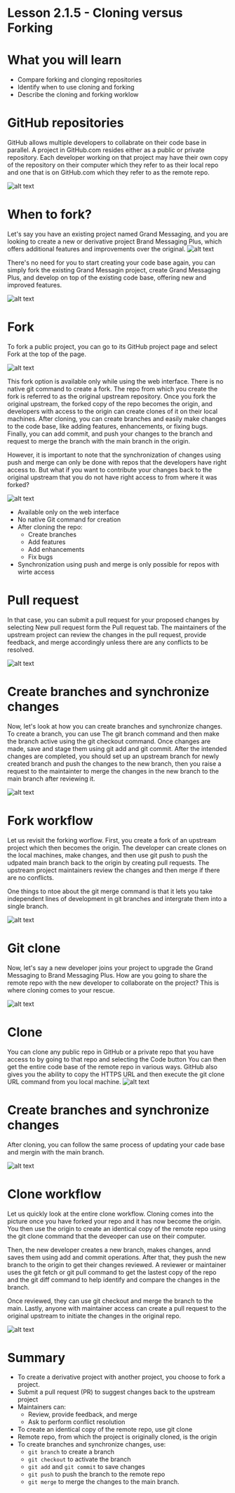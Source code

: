 # Lesson 2.1.5 - Cloning versus Forking

# What you will learn
- Compare forking and clonging repositories
- Identify when to use cloning and forking 
- Describe the cloning and forking worklow

# GitHub repositories

GitHub allows multiple developers to collabrate on their code base in parallel. A project in GitHub.com resides either as a public or private repository. Each developer working on that project may have their own copy of the repository on their computer which they refer to as their local repo and one that is on GitHub.com which they refer to as the remote repo. 

![alt text](image/Lab_2_1_5/1.png)

# When to fork?

Let's say you have an existing project named Grand Messaging,  and you are looking to create a new or derivative project Brand Messaging Plus, which offers additional features and improvements over the original. 
![alt text](image/Lab_2_1_5/2.png)

There's no need for you to start creating your code base again, you can simply fork the existing Grand Messagin project, create Grand Messaging Plus, and develop on top of the existing code base, offering new and improved features. 

![alt text](image/Lab_2_1_5/3.png)

# Fork

To fork a public project, you can go to its GitHub project page and select Fork at the top of the page. 

![alt text](image/Lab_2_1_5/4.png)

This fork option is available only while using the web interface. There is no native git command to create a fork. The repo from which you create the fork is referred to as the original upstream repository. Once you fork the original upstream, the forked copy of the repo becomes the origin, and developers with access to the origin can create clones of it on their local machines. After cloning, you can create branches and easily make changes to the code base, like adding features, enhancements, or fixing bugs. Finally, you can add commit, and push your changes to the branch and request to merge the branch with the main branch in the origin. 

However, it is important to note that the synchronization of changes using push and merge can only be done with repos that the developers have right access to. But what if you want to contribute your changes back to the original upstream that you do not have right access to from where it was forked? 

![alt text](image/Lab_2_1_5/6.png)
- Available only on the web interface
- No native Git command for creation
- After cloning the repo:
    - Create branches
    - Add features
    - Add enhancements
    - Fix bugs
- Synchronization using push and merge is only possible for repos with wirte access 

# Pull request

In that case, you can submit a pull request for your proposed changes by selecting New pull request form the Pull request tab. The maintainers of the upstream project can review the changes in the pull request, provide feedback, and merge accordingly unless there are any conflicts to be resolved.

![alt text](image/Lab_2_1_5/7.png)

# Create branches and synchronize changes 

 Now, let's look at how you can create branches and synchronize changes. To create a branch, you can use The git branch command and then make the branch active using the git checkout command. Once changes are made, save and stage them using git add and git commit. After the intended changes are completed, you should set up an upstream branch for newly created branch and push the changes to the new branch, then you raise a request to the maintainter to merge the changes in the new branch to the main branch after reviewing it.
 
![alt text](image/Lab_2_1_5/8.png)

# Fork workflow 

Let us revisit the forking worflow. First, you create a fork of an upstream project which then becomes the origin. The developer can create clones on the local machines, make changes, and then use git push to push the udpated main branch back to the origin by creating pull requests. The upstream project maintainers review the changes and then merge if there are no conflicts. 

One things to ntoe about the git merge command is that it lets you take independent lines of development in git branches and intergrate them into a single branch.

![alt text](image/Lab_2_1_5/9.png)

# Git clone 

 Now, let's say a new developer joins your project to upgrade the Grand Messaging to Brand Messaging Plus. How are you going to share the remote repo with the new developer to collaborate on the project? This is where cloning comes to your rescue.
 
 ![alt text](image/Lab_2_1_5/10.png)
# Clone 
  You can clone any public repo in GitHub or a private repo that you have access to by going to that repo and selecting the Code button You can then get the entire code base of the remote repo in various ways. GitHub also gives you the ability to copy the HTTPS URL and then execute the git clone URL command from you local machine. 
 ![alt text](image/Lab_2_1_5/11.png)
 
 # Create branches and synchronize changes

 After cloning, you can follow the same process of updating your cade base and mergin with the main branch. 
 
 ![alt text](image/Lab_2_1_5/12.png)
 
 # Clone workflow 

 Let us quickly look at the entire clone workflow. Cloning comes into the picture once you have forked your repo and it has now become the origin. You then use the origin to create an identical copy of the remote repo using the git clone command that the deveoper can use on their computer. 

 Then, the new developer creates a new branch, makes changes, annd saves them using add and commit operations. After that, they push the new branch to the origin to get their changes reviewed. A reviewer or maintainer uses the git fetch or git pull command to get the lastest copy of the repo and the git diff command to help identify and compare the changes in the branch. 

 Once reviewed, they can use git checkout and merge the branch to the main. Lastly, anyone with maintainer access can create a pull request to the original upstream to initiate the changes in the original repo. 

 ![alt text](image/Lab_2_1_5/13.png)

 # Summary

 - To create a derivative project with another project, you choose to fork a project. 
 - Submit a pull request (PR) to suggest changes back to the upstream project
 - Maintainers can:
    - Review, provide feedback, and merge
    - Ask to perform conflict resolution
- To create an identical copy of the remote repo, use git clone
- Remote repo, from which the project is originally cloned, is the origin
- To create branches and synchronize changes, use:
    - `git branch` to create a branch
    - `git checkout` to activate the branch
    - `git add` and `git commit` to save changes
    - `git push` to push the branch to the remote repo
    - `git merge` to merge the changes to the main branch.
